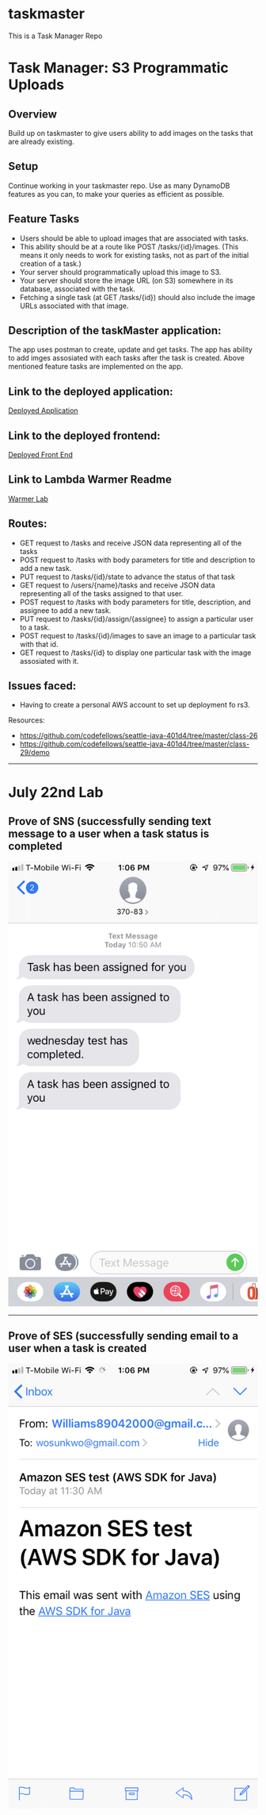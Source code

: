 # taskmaster
This is a Task Manager Repo

# Task Manager: S3 Programmatic Uploads

## Overview
Build up on taskmaster to give users ability to add images on the tasks that are already existing.

## Setup
Continue working in your taskmaster repo. Use as many DynamoDB features as you can, to make your queries as efficient as possible.

## Feature Tasks
- Users should be able to upload images that are associated with tasks.
- This ability should be at a route like POST /tasks/{id}/images. (This means it only needs to work for existing tasks, not as part of the initial creation of a task.)
- Your server should programmatically upload this image to S3.
- Your server should store the image URL (on S3) somewhere in its database, associated with the task.
- Fetching a single task (at GET /tasks/{id}) should also include the image URLs associated with that image.

## Description of the taskMaster application:
The app uses postman to create, update and get tasks. The app has ability to add imges assosiated with each tasks after the task is created.
Above mentioned feature tasks are implemented on the app.

## Link to the deployed application:
[Deployed Application](http://taskmaster-dev.us-east-2.elasticbeanstalk.com)


## Link to the deployed frontend:
[Deployed Front End](http://taskmaster-app.s3-website-us-west-2.amazonaws.com)

## Link to Lambda Warmer Readme
[Warmer Lab](https://github.com/wosunkwo/taskmaster/blob/master/Warmer.md)

## Routes:
- GET request to /tasks and receive JSON data representing all of the tasks
- POST request to /tasks with body parameters for title and description to add a new task.
- PUT request to /tasks/{id}/state to advance the status of that task
- GET request to /users/{name}/tasks and receive JSON data representing all of the tasks assigned to that user.
- POST request to /tasks with body parameters for title, description, and assignee to add a new task.
- PUT request to /tasks/{id}/assign/{assignee} to assign a particular user to a task.
- POST request to /tasks/{id}/images to save an image to a particular task with that id.
- GET request to /tasks/{id} to display one particular task with the image assosiated with it.


## Issues faced:
- Having to create a personal AWS account to set up deployment fo rs3.

Resources:
- https://github.com/codefellows/seattle-java-401d4/tree/master/class-26
- https://github.com/codefellows/seattle-java-401d4/tree/master/class-29/demo


*************************************************************************************************************

# July 22nd Lab

## Prove of SNS (successfully sending text message to a user when a task status is completed
![alt_text](https://github.com/wosunkwo/taskmaster/blob/master/assest/Image%20from%20iOS.png)


----------------------------------------------------------------------------------------------------------------------
## Prove of SES (successfully sending email to a user when a task is created
![alt_text](https://github.com/wosunkwo/taskmaster/blob/master/assest/Image%20from%20iOS%20(1).png)



